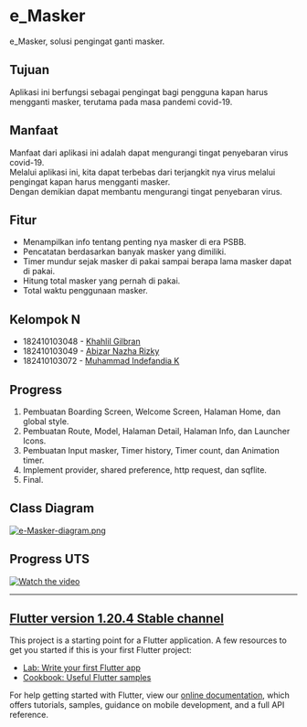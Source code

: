 # e_Masker
e_Masker, solusi pengingat ganti masker.

## Tujuan
Aplikasi ini berfungsi sebagai pengingat bagi pengguna kapan harus mengganti masker, terutama pada masa pandemi covid-19.

## Manfaat
Manfaat dari aplikasi ini adalah dapat mengurangi tingat penyebaran virus covid-19.<br>
Melalui aplikasi ini, kita dapat terbebas dari terjangkit nya virus melalui pengingat kapan harus mengganti masker. <br>
Dengan demikian dapat membantu mengurangi tingat penyebaran virus.

## Fitur
- Menampilkan info tentang penting nya masker di era PSBB.
- Pencatatan berdasarkan banyak masker yang dimiliki.
- Timer mundur sejak masker di pakai sampai berapa lama masker dapat di pakai.
- Hitung total masker yang pernah di pakai.
- Total waktu penggunaan masker.

## Kelompok N

- 182410103048  -   [Khahlil Gilbran](https://github.com/khahlil)
- 182410103049  -   [Abizar Nazha Rizky](https://github.com/AbiNazha)
- 182410103072  -   [Muhammad Indefandia K](https://github.com/Indefandia)

## Progress

1. Pembuatan Boarding Screen, Welcome Screen, Halaman Home, dan global style.
2. Pembuatan Route, Model, Halaman Detail, Halaman Info, dan Launcher Icons.
3. Pembuatan Input masker, Timer history, Timer count, dan Animation timer.
4. Implement provider, shared preference, http request, dan sqflite.
5. Final.

## Class Diagram

[![e-Masker-diagram.png](https://i.postimg.cc/FswpfPP0/e-Masker-diagram.png)](https://postimg.cc/dLmrp9c0)

## Progress UTS

[![Watch the video](https://i.ytimg.com/vi_webp/F1R-t0ypAnY/maxresdefault.webp)](https://youtu.be/F1R-t0ypAnY)

- - - - - - - - - - - - - - - - - - - - - - - - - - - - - - - - - - - - - - - - - - - - - - - - - - - -

## [Flutter version 1.20.4 Stable channel](https://flutter.dev/docs/development/tools/sdk/releases)

This project is a starting point for a Flutter application.
A few resources to get you started if this is your first Flutter project:

- [Lab: Write your first Flutter app](https://flutter.dev/docs/get-started/codelab)
- [Cookbook: Useful Flutter samples](https://flutter.dev/docs/cookbook)

For help getting started with Flutter, view our
[online documentation](https://flutter.dev/docs), which offers tutorials,
samples, guidance on mobile development, and a full API reference.
